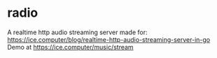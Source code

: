 # radio
A realtime http audio streaming server made for: https://ice.computer/blog/realtime-http-audio-streaming-server-in-go
Demo at https://ice.computer/music/stream
